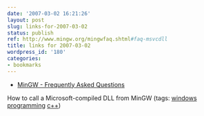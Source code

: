 ```yaml
---
date: '2007-03-02 16:21:26'
layout: post
slug: links-for-2007-03-02
status: publish
ref: http://www.mingw.org/mingwfaq.shtml#faq-msvcdll
title: links for 2007-03-02
wordpress_id: '180'
categories:
- bookmarks
---
```




  * [MinGW - Frequently Asked Questions](http://www.mingw.org/mingwfaq.shtml#faq-msvcdll)




How to call a Microsoft-compiled DLL from MinGW (tags: [windows](http://del.icio.us/eob/windows) [programming](http://del.icio.us/eob/programming) [c++](http://del.icio.us/eob/c++))






